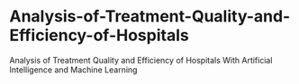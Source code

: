 # Analysis-of-Treatment-Quality-and-Efficiency-of-Hospitals
Analysis of Treatment Quality and Efficiency of Hospitals With Artificial Intelligence and Machine Learning
